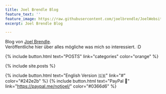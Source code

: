 ```yaml
---
title: Joel Brendle Blog
feature_text: ''
feature_image: https://raw.githubusercontent.com/joelbrendle/JoelWebsite/master/images/titlepicture.jpg
excerpt: Joel Brendle Blog

---
```

Blog von [Joel Brendle](https://joelbrendle.ch).  
Veröffentliche hier über alles mögliche was mich so interessiert. :D

{% include button.html text="POSTS" link="categories" color="orange" %}

{% include site.posts %}

{% include button.html text="English Version 🇬🇧" link="#" color="#242e2b" %} {% include button.html text="PayPal 🤑" link="https://paypal.me/notjoel/" color="#0366d6" %}